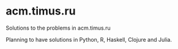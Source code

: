 # acm.timus.ru
Solutions to the problems in acm.timus.ru

Planning to have solutions in Python, R, Haskell, Clojure and Julia.
